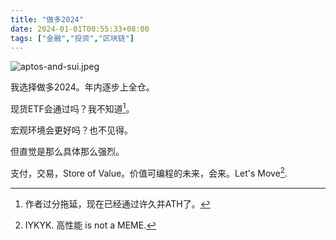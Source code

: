 ```yaml
---
title: "做多2024"
date: 2024-01-01T00:55:33+08:00
tags: ["金融","投资","区块链"]
---
```


![aptos-and-sui.jpeg](https://cdn.jsdelivr.net/gh/AlexLiu2022/resources/img/aptos-and-sui.jpeg)

我选择做多2024。年内逐步上全仓。

现货ETF会通过吗？我不知道[^1]。

宏观环境会更好吗？也不见得。

但直觉是那么具体那么强烈。

支付，交易，Store of Value。价值可编程的未来，会来。Let's Move[^2].




<!--  Aptos & Sui --->

[^1]:作者过分拖延，现在已经通过许久并ATH了。
[^2]: IYKYK. 高性能 is not a MEME.

<style>
.post-body {
margin-top: 20px !important;
}
.main{
padding-top: 4em;
}
</style>